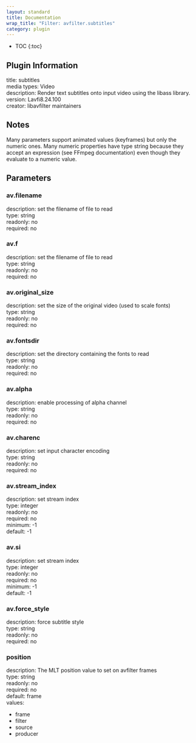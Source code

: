 ```yaml
---
layout: standard
title: Documentation
wrap_title: "Filter: avfilter.subtitles"
category: plugin
---
```

* TOC
{:toc}

## Plugin Information

title: subtitles  
media types:
Video  
description: Render text subtitles onto input video using the libass library.  
version: Lavfi8.24.100  
creator: libavfilter maintainers  

## Notes

Many parameters support animated values (keyframes) but only the numeric ones. Many numeric properties have type string because they accept an expression (see FFmpeg documentation) even though they evaluate to a numeric value.

## Parameters

### av.filename

  
description:
set the filename of file to read  
type: string  
readonly: no  
required: no  

### av.f

  
description:
set the filename of file to read  
type: string  
readonly: no  
required: no  

### av.original_size

  
description:
set the size of the original video (used to scale fonts)  
type: string  
readonly: no  
required: no  

### av.fontsdir

  
description:
set the directory containing the fonts to read  
type: string  
readonly: no  
required: no  

### av.alpha

  
description:
enable processing of alpha channel  
type: string  
readonly: no  
required: no  

### av.charenc

  
description:
set input character encoding  
type: string  
readonly: no  
required: no  

### av.stream_index

  
description:
set stream index  
type: integer  
readonly: no  
required: no  
minimum: -1  
default: -1  

### av.si

  
description:
set stream index  
type: integer  
readonly: no  
required: no  
minimum: -1  
default: -1  

### av.force_style

  
description:
force subtitle style  
type: string  
readonly: no  
required: no  

### position

  
description:
The MLT position value to set on avfilter frames  
type: string  
readonly: no  
required: no  
default: frame  
values:  

* frame
* filter
* source
* producer

